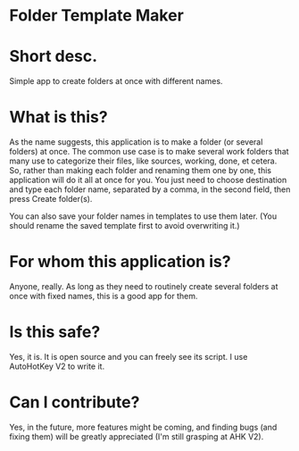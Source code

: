 # Folder Template Maker

# Short desc.

Simple app to create folders at once with different names.

# What is this?

As the name suggests, this application is to make a folder (or several folders) at once. The common use case is to make several work folders that many use to categorize their files, like sources, working, done, et cetera. So, rather than making each folder and renaming them one by one, this application will do it all at once for you. You just need to choose destination and type each folder name, separated by a comma, in the second field, then press Create folder(s).

You can also save your folder names in templates to use them later. (You should rename the saved template first to avoid overwriting it.)

# For whom this application is?

Anyone, really. As long as they need to routinely create several folders at once with fixed names, this is a good app for them.

# Is this safe?

Yes, it is. It is open source and you can freely see its script. I use AutoHotKey V2 to write it.

# Can I contribute?

Yes, in the future, more features might be coming, and finding bugs (and fixing them) will be greatly appreciated (I'm still grasping at AHK V2).
